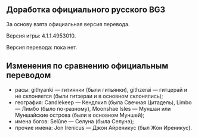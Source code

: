 Доработка официального русского BG3
-----------------------------------

За основу взята официальная версия перевода.

Версия игры: 4.1.1.4953010.

Версия перевода: пока нет.

Изменения по сравнению официальным переводом
--------------------------------------------
* расы: githyanki — гитиянки (были гитьянки), githzerai — гитцерай и не склоняется (были гитзераи и в основном склонялись);
* география: Candlekeep — Кендлкип (была Свечная Цитадель), Limbo — Лимбо (было по-разному), Moonshae Isles — Муншаи или Муншайские острова (были в основном Муншей);
* имена богов: Selûne — Селуна (была Селунэ);
* прочие имена: Jon Irenicus — Джон Айреникус (был Жон Иреникус).
